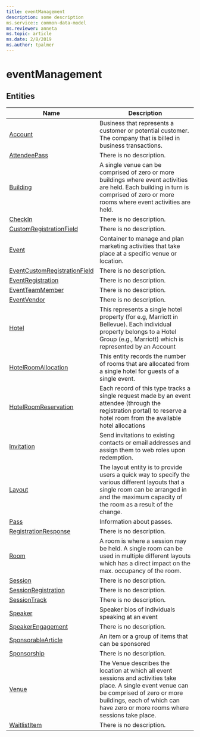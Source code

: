 ```yaml
---
title: eventManagement
description: some description
ms.service:: common-data-model
ms.reviewer: anneta
ms.topic: article
ms.date: 2/8/2019
ms.author: tpalmer
---
```


# eventManagement

## Entities

|Name|Description|
|---|---|
|[Account](Account.md)|Business that represents a customer or potential customer. The company that is billed in business transactions.|
|[AttendeePass](AttendeePass.md)|There is no description.|
|[Building](Building.md)|A single venue can be comprised of zero or more buildings where event activities are held. Each building in turn is comprised of zero or more rooms where event activities are held.|
|[CheckIn](CheckIn.md)|There is no description.|
|[CustomRegistrationField](CustomRegistrationField.md)|There is no description.|
|[Event](Event.md)|Container to manage and plan marketing activities that take place at a specific venue or location.|
|[EventCustomRegistrationField](EventCustomRegistrationField.md)|There is no description.|
|[EventRegistration](EventRegistration.md)|There is no description.|
|[EventTeamMember](EventTeamMember.md)|There is no description.|
|[EventVendor](EventVendor.md)|There is no description.|
|[Hotel](Hotel.md)|This represents a single hotel property (for e.g, Marriott in Bellevue). Each individual property belongs to a Hotel Group (e.g., Marriott) which is represented by an Account|
|[HotelRoomAllocation](HotelRoomAllocation.md)|This entity records the number of rooms that are allocated from a single hotel for guests of a single event.|
|[HotelRoomReservation](HotelRoomReservation.md)|Each record of this type tracks a single request made by an event attendee (through the registration portal) to reserve a hotel room from the available hotel allocations|
|[Invitation](Invitation.md)|Send invitations to existing contacts or email addresses and assign them to web roles upon redemption.|
|[Layout](Layout.md)|The layout entity is to provide users a quick way to specify the various different layouts that a single room can be arranged in and the maximum capacity of the room as a result of the change.|
|[Pass](Pass.md)|Information about passes.|
|[RegistrationResponse](RegistrationResponse.md)|There is no description.|
|[Room](Room.md)|A room is where a session may be held. A single room can be used in multiple different layouts which has a direct impact on the max. occupancy of the room.|
|[Session](Session.md)|There is no description.|
|[SessionRegistration](SessionRegistration.md)|There is no description.|
|[SessionTrack](SessionTrack.md)|There is no description.|
|[Speaker](Speaker.md)|Speaker bios of individuals speaking at an event|
|[SpeakerEngagement](SpeakerEngagement.md)|There is no description.|
|[SponsorableArticle](SponsorableArticle.md)|An item or a group of items that can be sponsored|
|[Sponsorship](Sponsorship.md)|There is no description.|
|[Venue](Venue.md)|The Venue describes the location at which all event sessions and activities take place. A single event venue can be comprised of zero or more buildings, each of which can have zero or more rooms where sessions take place.|
|[WaitlistItem](WaitlistItem.md)|There is no description.|
